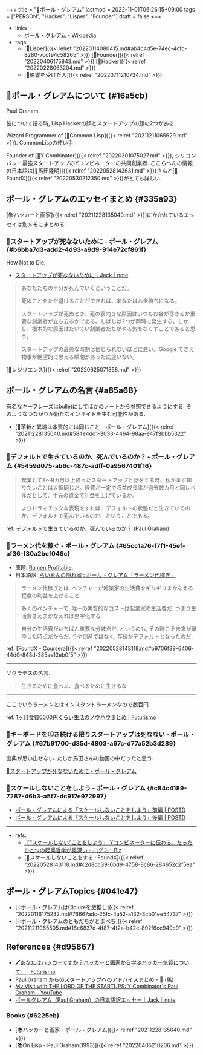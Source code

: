 +++
title = "👨ポール・グレアム"
lastmod = 2022-11-01T06:26:15+09:00
tags = ["PERSON", "Hacker", "Lisper", "Founder"]
draft = false
+++

-   links
    -   [ポール・グレアム - Wikipedia](https://ja.wikipedia.org/wiki/%E3%83%9D%E3%83%BC%E3%83%AB%E3%83%BB%E3%82%B0%E3%83%AC%E3%82%A2%E3%83%A0)
-   tags:
    -   [🔖Lisper]({{< relref "20220114080415.md#ab4c4d5e-74ec-4cfc-8280-7ccf94c58265" >}}) [🔖Founder]({{< relref "20220406175843.md" >}}) [🔖Hacker]({{< relref "20220228063204.md" >}})
    -   [🦊影響を受けた人]({{< relref "20220711210734.md" >}})


## 📝ポール・グレアムについて {#16a5cb}

Paul Graham.

彼について語る時, Lisp Hackerの顔とスタートアップの顔の2つがある.

Wizard Programmer of [📝Common Lisp]({{< relref "20211211065629.md" >}}). CommonLispの使い手.

Founder of [📝Y Combinator]({{< relref "20220301075027.md" >}}), シリコンバレー最強スタートアップのYコンビネーターの共同創業者. ここらへんの情報の日本語は[👨馬田隆明]({{< relref "20220528143631.md" >}})さんと[📝FoundX]({{< relref "20220530212350.md" >}})がとても詳しい.


## ポール・グレアムのエッセイまとめ {#335a93}

[📚ハッカーと画家]({{< relref "20211228135040.md" >}})にかかれているエッセイは別メモにまとめる.


### 📔スタートアップが死なないために - ポール・グレアム {#b6bba7d3-add2-4d93-a9d9-914e72cf861f}

How Not to Die.

-   [スタートアップが死なないために｜Jack｜note](https://note.com/tokyojack/n/n283df261cbf1)

> あなたたちの半分が死んでいくということだ。
>
> 死ぬことをただ避けることができれば、あなたはお金持ちになる。
>
> スタートアップが死ぬとき、死の表向きな原因はいつもお金が尽きるか重要な創業者が立ち去るかである。しばしば2つが同時に発生する。しかし、根本的な原因はたいてい創業者たちがやる気をなくすことであると思う。
>
> スタートアップの最悪な時期は信じられないほどに悪い。Google でさえ物事が絶望的に思える瞬間があったに違いない。

[📝レジリエンス]({{< relref "20220625071858.md" >}})


## ポール・グレアムの名言 {#a85a68}

有名なキーフレーズはbulletにしてほかのノートから参照できるようにする. そのようなつながりが新たなインサイトを生む可能性がある.

-   [📜革新と異端は本質的には同じこと - ポール・グレアム]({{< relref "20211228135040.md#584e4dd1-3033-4464-98aa-e47f3bbb5322" >}})


### 📜デフォルトで生きているのか、死んでいるのか？ - ポール・グレアム {#5459d075-ab6c-487c-adff-0a9567401f16}

> 起業して8～9カ月以上経ったスタートアップと話をする時、私がまず知りたいことは大抵同じだ。経費が一定で収益成長率が過去数カ月と同レベルだとして、手元の資金で利益を上げているか。
>
> よりドラマチックな表現をすれば、デフォルトの状態だと生きているのか、デフォルトで死んでいるのか、ということである。

ref. [デフォルトで生きているのか、死んでいるのか？ (Paul Graham)](https://review.foundx.jp/entry/default_alive_or_default_dead#.Yo4xog1Y0No.twitter)


### 📜ラーメン代を稼ぐ - ポール・グレアム {#65cc1a76-f7f1-45ef-af36-f30a2bcf046c}

-   原題: [Ramen Profitable](http://www.paulgraham.com/ramenprofitable.html).
-   日本語訳: [らいおんの隠れ家 : ポール・グレアム「ラーメン代稼ぎ」](http://blog.livedoor.jp/lionfan/archives/52682058.html)

> ラーメン代稼ぎとは, ベンチャーが起業家の生活費をギリギリまかなえる程度の利益を上げること.
>
> 多くのベンチャーで, 唯一の実質的なコストは起業家の生活費だ. つまり生活費さえまかなえれば黒字化する.
>
> 自分の生活費がいちばん重要な分岐点だ. というのも, その時こそ未来が離陸した時点だからだ. 今や倒産ではなく, 存続がデフォルトとなったのだ.

ref:  [FoundX - Coursera]({{< relref "20220528143118.md#b9706f39-6406-44d0-848d-385ae12eb0f5" >}})

---

ソクラテスの名言.

> 生きるために食べよ、食べるために生きるな

---

ここでいうラーメンとはインスタントラーメンなので数百円.

ref. [1ヶ月食費6000円くらい生活のノウハウまとめ | Futurismo](https://futurismo.biz/how-to-survive-eating-under-10000/)


### 📜キーボードを叩き続ける限りスタートアップは死なない - ポール・グレアム {#67b91700-d35d-4803-a67c-d77a52b3d289}

出典が思い出せない. たしか馬田さんの動画の中だったと思う.

[📔スタートアップが死なないために - ポール・グレアム](#b6bba7d3-add2-4d93-a9d9-914e72cf861f)


### 📜スケールしないことをしよう - ポール・グレアム {#c84c4189-7287-46b3-a5f7-dc917e972997}

-   [ポール・グレアムによる「スケールしないことをしよう」前編 | POSTD](https://postd.cc/do-things-that-dont-scale/)
-   [ポール・グレアムによる「スケールしないことをしよう」後編 | POSTD](https://postd.cc/do-things-that-dont-scale-2/)

---

-   refs.
    -   [「“スケールしない”ことをしよう」 Yコンビネーターに伝わる、たったひとつの起業哲学が奥深い - ログミーBiz](https://logmi.jp/business/articles/30086)
    -   [📝スケールしないことをする : FoundX]({{< relref "20220528143118.md#c2d8dc39-6bd9-4758-8c86-284652c2f5ea" >}})


## ポール・グレアムTopics {#041e47}

-   [💡ポール・グレアムはClojureを激推し]({{< relref "20220116175232.md#76667adc-25fc-4a52-a132-3cb01ee54737" >}})
-   [💡ポール・グレアムのともだちがとまべち]({{< relref "20211211065505.md#16e6837d-4f87-4f2a-b42e-892f6cc949c9" >}})


## References {#d95867}

-   [🖊あなたはハッカーですか？ハッカーと画家から学ぶハッカー気質について。 | Futurismo](https://futurismo.biz/archives/5692/)
-   [Paul Graham からのスタートアップへのアドバイスまとめ - 🐴 (馬)](https://blog.takaumada.com/entry/advice-from-paul-graham)
-   [My Visit with THE LORD OF THE STARTUPS: Y Combinator's Paul Graham - YouTube](https://www.youtube.com/watch?v=6h8o_GEEEtw)
-   [ポールグレアム（Paul Graham）の日本語訳エッセー｜Jack｜note](https://note.com/tokyojack/m/m7df6bfb75db4)


### Books {#6225eb}

-   [📚ハッカーと画家 - ポール・グレアム]({{< relref "20211228135040.md" >}})
-   [📚On Lisp - Paul Graham(1993)]({{< relref "20220405210206.md" >}})
